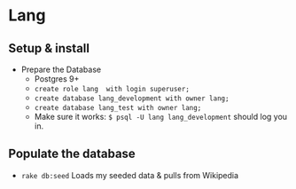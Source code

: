 # Lang


## Setup & install

- Prepare the Database
  - Postgres 9+
  - `create role lang  with login superuser;`
  - `create database lang_development with owner lang;`
  - `create database lang_test with owner lang;`
  - Make sure it works: `$ psql -U lang lang_development` should log you in.

## Populate the database

- `rake db:seed` Loads my seeded data & pulls from Wikipedia
